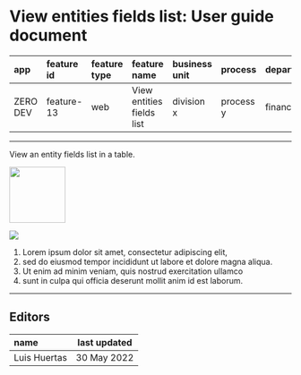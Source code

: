 # View entities fields list: User guide document

| app      | feature id | feature type | feature name              | business unit | process   | department |
| :------- | :--------- | :----------- | :------------------------ | :------------ | :-------- | :--------- |
| ZERO DEV | feature-13 | web          | View entities fields list | division x    | process y | finance    |

---

View an entity fields list in a table.

<img src="https://i.ibb.co/rt0Hf3q/video.png" width="100">

![](https://instrktiv.com/media/user-manual-template/screenshots-snagit.webp)

1. Lorem ipsum dolor sit amet, consectetur adipiscing elit,
2. sed do eiusmod tempor incididunt ut labore et dolore magna aliqua.
3. Ut enim ad minim veniam, quis nostrud exercitation ullamco
4. sunt in culpa qui officia deserunt mollit anim id est laborum.

---

## Editors

| name         | last updated |
| :----------- | ------------ |
| Luis Huertas | 30 May 2022  |
